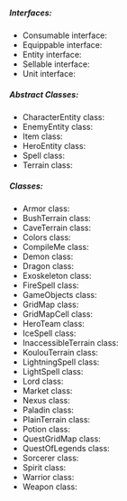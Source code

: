 ##### Interfaces:
- Consumable interface: 
- Equippable interface:
- Entity interface:
- Sellable interface:
- Unit interface:

##### Abstract Classes:
- CharacterEntity class:
- EnemyEntity class:
- Item class:
- HeroEntity class:
- Spell class:
- Terrain class:

##### Classes:
- Armor class:
- BushTerrain class:
- CaveTerrain class:
- Colors class:
- CompileMe class:
- Demon class:
- Dragon class:
- Exoskeleton class:
- FireSpell class:
- GameObjects class:
- GridMap class:
- GridMapCell class:
- HeroTeam class:
- IceSpell class:
- InaccessibleTerrain class:
- KoulouTerrain class:
- LightningSpell class:
- LightSpell class:
- Lord class:
- Market class:
- Nexus class:
- Paladin class: 
- PlainTerrain class:
- Potion class:
- QuestGridMap class:
- QuestOfLegends class:
- Sorcerer class:
- Spirit class:
- Warrior class:
- Weapon class: